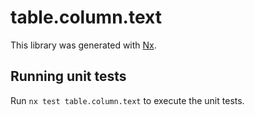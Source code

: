 # table.column.text

This library was generated with [Nx](https://nx.dev).

## Running unit tests

Run `nx test table.column.text` to execute the unit tests.
